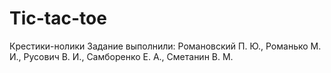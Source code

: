 # Tic-tac-toe
Крестики-нолики
Задание выполнили: Романовский П. Ю., Романько М. И., Русович В. И., Самборенко Е. А., Сметанин В. М.
